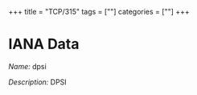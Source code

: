 +++
title = "TCP/315"
tags = [""]
categories = [""]
+++

# IANA Data

_Name:_ dpsi

_Description:_ DPSI

